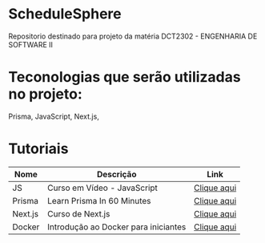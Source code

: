 # ScheduleSphere
Repositorio destinado para projeto da matéria DCT2302 -  ENGENHARIA DE SOFTWARE II 
# Teconologias que serão utilizadas no projeto:
Prisma, JavaScript, Next.js,
# Tutoriais

|Nome|Descrição|Link|
|-|-|-|
|JS|Curso em Vídeo - JavaScript |[Clique aqui](https://www.youtube.com/watch?v=BXqUH86F-kA&list=PLntvgXM11X6pi7mW0O4ZmfUI1xDSIbmTm)|
|Prisma|Learn Prisma In 60 Minutes|[Clique aqui](https://www.youtube.com/watch?v=RebA5J-rlwg&pp=ugMICgJwdBABGAHKBQ90dXRvcmlhbCBwcmlzbWE%3D)|
|Next.js|Curso de Next.js |[Clique aqui](https://www.youtube.com/watch?v=XHrbg2iYNCg&list=PLnDvRpP8BnezfJcfiClWskFOLODeqI_Ft)|
|Docker|Introdução ao Docker para iniciantes |[Clique aqui](https://www.youtube.com/watch?v=01MR38eDXz8&pp=ygUPdHV0b3JpYWwgZG9ja2Vy)|